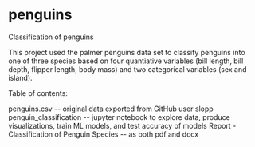 # penguins
Classification of penguins

This project used the palmer penguins data set to classify penguins into one of three species based on four quantiative variables (bill length, bill depth, flipper length, body mass) and two categorical variables (sex and island).

Table of contents:

penguins.csv -- original data exported from GitHub user slopp
penguin_classification -- jupyter notebook to explore data, produce visualizations, train ML models, and test accuracy of models
Report - Classification of Penguin Species -- as both pdf and docx
